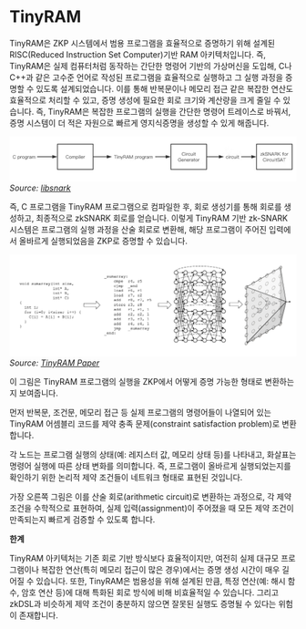 # TinyRAM

TinyRAM은 ZKP 시스템에서 범용 프로그램을 효율적으로 증명하기 위해 설계된 RISC(Reduced Instruction Set Computer)기반 RAM 아키텍처입니다. 즉, TinyRAM은 실제 컴퓨터처럼 동작하는 간단한 명령어 기반의 가상머신을 도입해, C나 C++과 같은 고수준 언어로 작성된 프로그램을 효율적으로 실행하고 그 실행 과정을 증명할 수 있도록 설계되었습니다. 이를 통해 반복문이나 메모리 접근 같은 복잡한 연산도 효율적으로 처리할 수 있고, 증명 생성에 필요한 회로 크기와 계산량을 크게 줄일 수 있습니다. 즉, TinyRAM은 복잡한 프로그램의 실행을 간단한 명령어 트레이스로 바꿔서, 증명 시스템이 더 적은 자원으로 빠르게 영지식증명을 생성할 수 있게 해줍니다.


![TinyRAM Architecture](./img/tinyRAM1.png)
*Source: [libsnark](https://github.com/scipr-lab/libsnark?ref=hackernoon.com)*

즉, C 프로그램을 TinyRAM 프로그램으로 컴파일한 후, 회로 생성기를 통해 회로를 생성하고, 최종적으로 zkSNARK 회로를 얻습니다. 이렇게 TinyRAM 기반 zk-SNARK 시스템은 프로그램의 실행 과정을 산술 회로로 변환해, 해당 프로그램이 주어진 입력에서 올바르게 실행되었음을 ZKP로 증명할 수 있습니다.


![TinyRAM Execution Flow](./img/tinyRAM2.png)
*Source: [TinyRAM Paper](https://eprint.iacr.org/2013/507.pd)*

이 그림은 TinyRAM 프로그램의 실행을 ZKP에서 어떻게 증명 가능한 형태로 변환하는지 보여줍니다.

먼저 반복문, 조건문, 메모리 접근 등 실제 프로그램의 명령어들이 나열되어 있는 TinyRAM 어셈블리 코드를 제약 충족 문제(constraint satisfaction problem)로 변환합니다. 

각 노드는 프로그램 실행의 상태(예: 레지스터 값, 메모리 상태 등)를 나타내고, 화살표는 명령어 실행에 따른 상태 변화를 의미합니다. 즉, 프로그램이 올바르게 실행되었는지를 확인하기 위한 논리적 제약 조건들이 네트워크 형태로 표현된 것입니다. 

가장 오른쪽 그림은 이를 산술 회로(arithmetic circuit)로 변환하는 과정으로, 각 제약 조건을 수학적으로 표현하여, 실제 입력(assignment)이 주어졌을 때 모든 제약 조건이 만족되는지 빠르게 검증할 수 있도록 합니다.

**한계**

TinyRAM 아키텍처는 기존 회로 기반 방식보다 효율적이지만, 여전히 실제 대규모 프로그램이나 복잡한 연산(특히 메모리 접근이 많은 경우)에서는 증명 생성 시간이 매우 길어질 수 있습니다. 또한, TinyRAM은 범용성을 위해 설계된 만큼, 특정 연산(예: 해시 함수, 암호 연산 등)에 대해 특화된 회로 방식에 비해 비효율적일 수 있습니다. 그리고 zkDSL과 비슷하게 제약 조건이 충분하지 않으면 잘못된 실행도 증명될 수 있다는 위험이 존재합니다.

